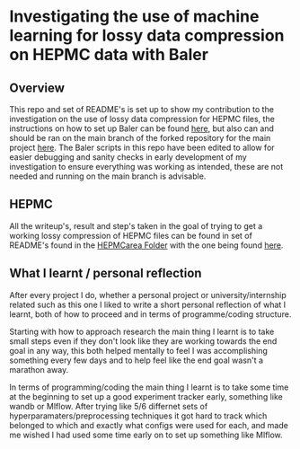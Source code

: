 # Investigating the use of machine learning for lossy data compression on HEPMC data with Baler

## Overview

This repo and set of README's is set up to show my contribution to the investigation on the use of lossy data compression for HEPMC files, the instructions on how to set up Baler can be found [here](BALERSETUP.md), but also can and should be ran on the main branch of the forked repository for the main project [here](https://github.com/baler-collaboration/baler). The Baler scripts in this repo have been edited to allow for easier debugging and sanity checks in early development of my investigation to ensure everything was working as intended, these are not needed and running on the main branch is advisable.

## HEPMC

All the writeup's, result and step's taken in the goal of trying to get a working lossy compression of HEPMC files can be found in set of README's found in the [HEPMCarea Folder](/HEPMCArea/) with the one being found [here](/HEPMCArea/README.md).

## What I learnt / personal reflection

After every project I do, whether a personal project or university/internship related such as this one I liked to write a short personal reflection of what I learnt, both of how to proceed and in terms of programme/coding structure.

Starting with how to approach research the main thing I learnt is to take small steps even if they don't look like they are working towards the end goal in any way, this both helped mentally to feel I was accomplishing something every few days and to help feel like the end goal wasn't a marathon away.

In terms of programming/coding the main thing I learnt is to take some time at the beginning to set up a good experiment tracker early, something like wandb or Mlflow. After trying like 5/6 differnet sets of hyperparamaters/preprocessing techniques it got hard to track which belonged to which and exactly what configs were used for each, and made me wished I had used some time early on to set up something like Mlflow.




